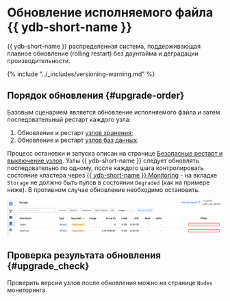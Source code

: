 # Обновление исполняемого файла {{ ydb-short-name }}

{{ ydb-short-name }} распределенная система, поддерживающая плавное обновление (rolling restart) без даунтайма и деградации производительности.

{% include "../_includes/versioning-warning.md" %}

## Порядок обновления {#upgrade-order}

Базовым сценарием является обновление исполняемого файла и затем последовательный рестарт каждого узла:

1. Обновление и рестарт [узлов хранения](../../../concepts/glossary.md#storage-node);
2. Обновление и рестарт [узлов баз данных](../../../concepts/glossary.md#database-node).

Процесс остановки и запуска описан на странице [Безопасные рестарт и выключение узлов](../../../maintenance/manual/node_restarting.md).
Узлы {{ ydb-short-name }} следует обновлять последовательно по одному, после каждого шага контролировать состояние кластера через [{{ ydb-short-name }} Monitoring](../../../reference/embedded-ui/ydb-monitoring.md) - на вкладке `Storage` не должно быть пулов в состоянии `Degraded` (как на примере ниже). В противном случае обновление необходимо остановить.

![Monitoring_storage_state](../../../reference/embedded-ui/_assets/monitoring_storage_state.png)


## Проверка результата обновления {#upgrade_check}

Проверить версии узлов после обновления можно на странице `Nodes` мониторинга.